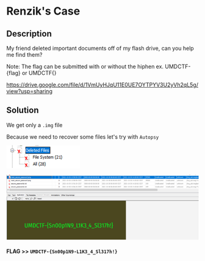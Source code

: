 # Renzik's Case

## Description

My friend deleted important documents off of my flash drive, can you help me find them?

Note: The flag can be submitted with or without the hiphen ex. UMDCTF-{flag} or UMDCTF{}

https://drive.google.com/file/d/1VmUyHJqU11E0UE7OYTPYV3U2yVh2qL5g/view?usp=sharing

## Solution

We get only a `.img` file

Because we need to recover some files let's try with `Autopsy`

![](2022-03-05-15-51-30.png)

![](2022-03-05-15-51-50.png)

#### **FLAG >>** `UMDCTF-{Sn00p1N9-L1K3_4_Sl317h!}`
